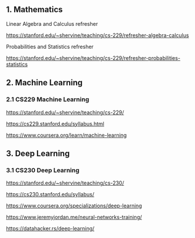 ## 1. Mathematics

Linear Algebra and Calculus refresher

https://stanford.edu/~shervine/teaching/cs-229/refresher-algebra-calculus

Probabilities and Statistics refresher

https://stanford.edu/~shervine/teaching/cs-229/refresher-probabilities-statistics

## 2. Machine Learning

### 2.1 CS229 Machine Learning

https://stanford.edu/~shervine/teaching/cs-229/

https://cs229.stanford.edu/syllabus.html

https://www.coursera.org/learn/machine-learning

## 3. Deep Learning

### 3.1 CS230 Deep Learning

https://stanford.edu/~shervine/teaching/cs-230/

https://cs230.stanford.edu/syllabus/

https://www.coursera.org/specializations/deep-learning

https://www.jeremyjordan.me/neural-networks-training/

https://datahacker.rs/deep-learning/

